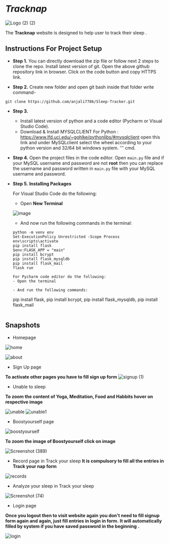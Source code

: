 # _Tracknap_
![Logo (2) (2)](https://user-images.githubusercontent.com/85924566/128607590-b60d57ed-be85-4e1c-8c50-151ec2f61c53.png)



The **Tracknap** website is designed to help user to track their 
sleep .

## Instructions For Project Setup

- **Step 1.**
You can directly download the zip file or follow next 2 steps to clone the repo.
Install latest version of git. Open the above github repository link in browser. Click on the code button
and copy HTTPS link.



- **Step 2.**
Create new folder and open git bash inside that folder write command-
```
git clone https://github.com/anjali7786/Sleep-Tracker.git
```
- **Step 3.**
  - Install latest version of python and a code editor (Pycharm or Visual Studio Code).
  - Download & Install MYSQLCLIENT For Python : https://www.lfd.uci.edu/~gohlke/pythonlibs/#mysqlclient open this link and under MySQLclient select the wheel according to your python version and 32/64 bit windows system. 
  '''
   cmd.

   
- **Step 4.**
   Open the project files in the code editor. Open `main.py` file and if your MySQL username and password are not **root** then you can replace the username and password written in `main.py` file with your MySQL username and password.

- **Step 5.**
  **Installing Packages**

  For Visual Studio Code do the following:
   - Open **New Terminal**

    ![image](https://user-images.githubusercontent.com/64724039/117951623-f7f91e00-b331-11eb-8c7a-2baba835b685.png)

   - And now run the following commands in the terminal:
    ```
    python -m venv env
    Set-ExecutionPolicy Unrestricted -Scope Process
    env\scripts\activate
    pip install flask
    $env:FLASK_APP = "main"
    pip install bcrypt
    pip install flask_mysqldb
    pip install flask_mail
    flask run
    ```
   
    ```
  For Pycharm code editor do the following:
   - Open the terminal

   - And run the following commands:
    ```
    pip install flask,
    pip install bcrypt,
    pip install flask_mysqldb,
    pip install flask_mail
    ```
   
    ```
  

## Snapshots

- Homepage

![home](https://user-images.githubusercontent.com/85924566/128641589-84d4cd87-1788-4963-aa28-ec5182c2091f.png)


![about](https://user-images.githubusercontent.com/85924566/128641616-9dc2e97f-d48a-4465-ad37-7f4bf3854ef5.png)


- Sign Up page

**To activate other pages you have to fill sign up form**
![signup (1)](https://user-images.githubusercontent.com/85924566/128641669-ed6b585b-5b2c-403f-b5c2-adc04de50120.png)


- Unable to sleep

**To zoom the content of Yoga, Meditation, Food and Habbits hover on respective image**

![unable](https://user-images.githubusercontent.com/85924566/128641701-c36dbd37-6200-40ef-b2db-22ab8b7682cd.png)
![unable1](https://user-images.githubusercontent.com/85924566/128641715-e460cfa9-b97f-498b-9aee-54206043bafe.png)

- Boostyourself page

![boostyourself](https://user-images.githubusercontent.com/85924566/128641742-61f4cb32-5b0a-4683-85a5-210025b52f0c.png)


**To zoom the image of Boostyourself click on image**

![Screenshot (389)](https://user-images.githubusercontent.com/85924566/128630410-cf2eecf2-68a5-4f86-b3a3-fec3b833352f.png)


   
- Record page in Track your sleep
**It is compulsory to fill all the entries in Track your nap form**

![records](https://user-images.githubusercontent.com/85924566/128641761-11a1ac80-0055-4488-9c2b-10cd2b29e3f3.png)

- Analyze your sleep in Track your sleep

![Screenshot (74)](https://user-images.githubusercontent.com/85924566/128641275-fdc56ccd-009c-4357-a690-b46cc78e039c.png)

- Login page

**Once you logout then to visit website again  you don't need to fill signup form again and again, just fill entries in login in form.**
**It will automatically filled by system if you have saved password in the beginning .**


![login](https://user-images.githubusercontent.com/85924566/128641788-8fa5ecb6-aba5-49bc-abbd-cba536697ee9.png)


